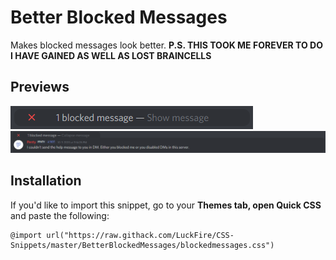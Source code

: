 # Better Blocked Messages
Makes blocked messages look better. 
**P.S. THIS TOOK ME FOREVER TO DO I HAVE GAINED AS WELL AS LOST BRAINCELLS**

## Previews
![Preview](https://raw.githubusercontent.com/LuckFire/CSS-Snippets/master/!%20Previews/BetterBlockedMessages1.png)
![Preview](https://raw.githubusercontent.com/LuckFire/CSS-Snippets/master/!%20Previews/BetterBlockedMessages2.png)

## Installation
If you'd like to import this snippet, go to your **Themes tab, open Quick CSS** and paste the following:
```
@import url("https://raw.githack.com/LuckFire/CSS-Snippets/master/BetterBlockedMessages/blockedmessages.css")
```
